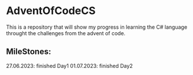 # AdventOfCodeCS
This is a repository that will show my progress in learning the C# language throught the challenges from the advent of code.

## MileStones:
27.06.2023: finished Day1
01.07.2023: finished Day2
